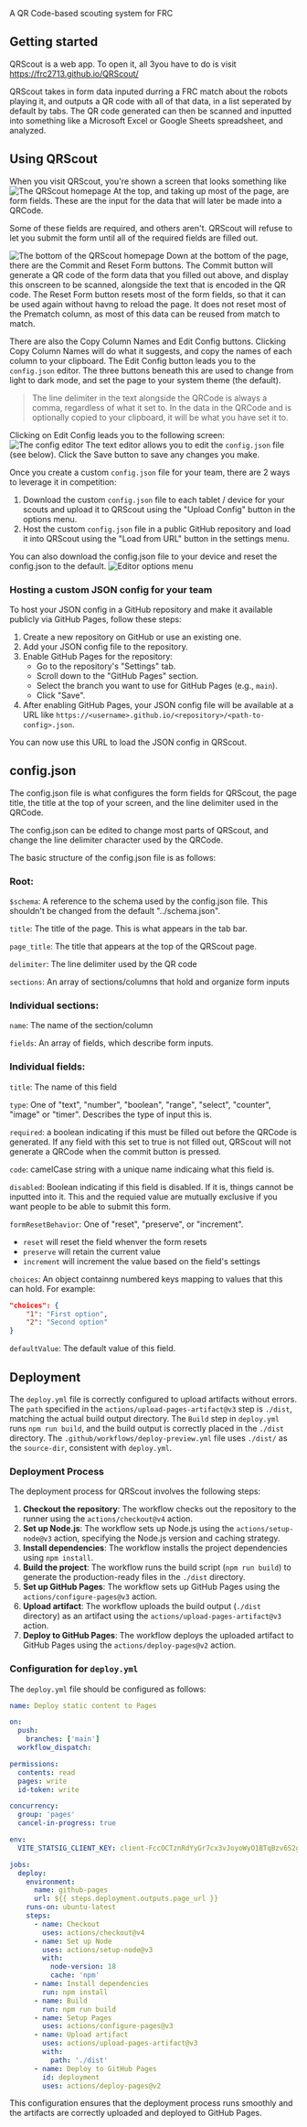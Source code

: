 A QR Code-based scouting system for FRC

## Getting started

QRScout is a web app. To open it, all 3you have to do is visit https://frc2713.github.io/QRScout/

QRScout takes in form data inputed durring a FRC match about the robots playing it, and outputs a QR code with all of that data, in a list seperated by default by tabs. The QR code generated can then be scanned and inputted into something like a Microsoft Excel or Google Sheets spreadsheet, and analyzed.

## Using QRScout

When you visit QRScout, you're shown a screen that looks something like
![The QRScout homepage](src/assets/images/main_screen.png)
At the top, and taking up most of the page, are form fields. These are the input for the data that will later be made into a QRCode.

Some of these fields are required, and others aren't. QRScout will refuse to let you submit the form until all of the required fields are filled out.

![The bottom of the QRScout homepage](src/assets/images/main_screen_bottom.png)
Down at the bottom of the page, there are the Commit and Reset Form buttons. The Commit button will generate a QR code of the form data that you filled out above, and display this onscreen to be scanned, alongside the text that is encoded in the QR code. The Reset Form button resets most of the form fields, so that it can be used again without havng to reload the page. It does not reset most of the Prematch column, as most of this data can be reused from match to match.

There are also the Copy Column Names and Edit Config buttons. Clicking Copy Column Names will do what it suggests, and copy the names of each column to your clipboard. The Edit Config button leads you to the `config.json` editor. The three buttons beneath this are used to change from light to dark mode, and set the page to your system theme (the default).

> The line delimiter in the text alongside the QRCode is always a comma, regardless of what it set to. In the data in the QRCode and is optionally copied to your clipboard, it will be what you have set it to.

Clicking on Edit Config leads you to the following screen:
![The config editor](src/assets/images/editor_screen.png)
The text editor allows you to edit the `config.json` file (see below). Click the Save button to save any changes you make.

Once you create a custom `config.json` file for your team, there are 2 ways to leverage it in competition:
1. Download the custom `config.json` file to each tablet / device for your scouts and upload it to QRScout using the "Upload Config" button in the options menu.
2. Host the custom `config.json` file in a public GitHub repository and load it into QRScout using the "Load from URL" button in the settings menu.

You can also download the config.json file to your device and reset the config.json to the default.
![Editor options menu](src/assets/images/editor_options.png)

### Hosting a custom JSON config for your team

To host your JSON config in a GitHub repository and make it available publicly via GitHub Pages, follow these steps:

1. Create a new repository on GitHub or use an existing one.
2. Add your JSON config file to the repository.
3. Enable GitHub Pages for the repository:
   - Go to the repository's "Settings" tab.
   - Scroll down to the "GitHub Pages" section.
   - Select the branch you want to use for GitHub Pages (e.g., `main`).
   - Click "Save".
4. After enabling GitHub Pages, your JSON config file will be available at a URL like `https://<username>.github.io/<repository>/<path-to-config>.json`.

You can now use this URL to load the JSON config in QRScout.

## config.json

The config.json file is what configures the form fields for QRScout, the page title, the title at the top of your screen, and the line delimiter used in the QRCode.

The config.json can be edited to change most parts of QRScout, and change the line delimiter character used by the QRCode.

The basic structure of the config.json file is as follows:

### Root:

`$schema`: A reference to the schema used by the config.json file. This shouldn't be changed from the default "../schema.json".

`title`: The title of the page. This is what appears in the tab bar.

`page_title`: The title that appears at the top of the QRScout page.

`delimiter`: The line delimiter used by the QR code

`sections`: An array of sections/columns that hold and organize form inputs

### Individual sections:

`name`: The name of the section/column

`fields`: An array of fields, which describe form inputs.

### Individual fields:

`title`: The name of this field

`type`: One of "text", "number", "boolean", "range", "select", "counter", "image" or "timer". Describes the type of input this is.

`required`: a boolean indicating if this must be filled out before the QRCode is generated. If any field with this set to true is not filled out, QRScout will not generate a QRCode when the commit button is pressed.

`code`: camelCase string with a unique name indicaing what this field is.

`disabled`: Boolean indicating if this field is disabled. If it is, things cannot be inputted into it. This and the requied value are mutually exclusive if you want people to be able to submit this form.

`formResetBehavior`: One of "reset", "preserve", or "increment".

- `reset` will reset the field whenver the form resets
- `preserve` will retain the current value
- `increment` will increment the value based on the field's settings

`choices`: An object containng numbered keys mapping to values that this can hold. For example:

```json
"choices": {
    "1": "First option",
    "2": "Second option"
}
```

`defaultValue`: The default value of this field.

## Deployment

The `deploy.yml` file is correctly configured to upload artifacts without errors. The `path` specified in the `actions/upload-pages-artifact@v3` step is `./dist`, matching the actual build output directory. The `Build` step in `deploy.yml` runs `npm run build`, and the build output is correctly placed in the `./dist` directory. The `.github/workflows/deploy-preview.yml` file uses `./dist/` as the `source-dir`, consistent with `deploy.yml`.

### Deployment Process

The deployment process for QRScout involves the following steps:

1. **Checkout the repository**: The workflow checks out the repository to the runner using the `actions/checkout@v4` action.
2. **Set up Node.js**: The workflow sets up Node.js using the `actions/setup-node@v3` action, specifying the Node.js version and caching strategy.
3. **Install dependencies**: The workflow installs the project dependencies using `npm install`.
4. **Build the project**: The workflow runs the build script (`npm run build`) to generate the production-ready files in the `./dist` directory.
5. **Set up GitHub Pages**: The workflow sets up GitHub Pages using the `actions/configure-pages@v3` action.
6. **Upload artifact**: The workflow uploads the build output (`./dist` directory) as an artifact using the `actions/upload-pages-artifact@v3` action.
7. **Deploy to GitHub Pages**: The workflow deploys the uploaded artifact to GitHub Pages using the `actions/deploy-pages@v2` action.

### Configuration for `deploy.yml`

The `deploy.yml` file should be configured as follows:

```yaml
name: Deploy static content to Pages

on:
  push:
    branches: ['main']
  workflow_dispatch:

permissions:
  contents: read
  pages: write
  id-token: write

concurrency:
  group: 'pages'
  cancel-in-progress: true

env:
  VITE_STATSIG_CLIENT_KEY: client-FccOCTznRdYyGr7cx3vJoyoWyO1BTqBzv6S2g1lYPvB

jobs:
  deploy:
    environment:
      name: github-pages
      url: ${{ steps.deployment.outputs.page_url }}
    runs-on: ubuntu-latest
    steps:
      - name: Checkout
        uses: actions/checkout@v4
      - name: Set up Node
        uses: actions/setup-node@v3
        with:
          node-version: 18
          cache: 'npm'
      - name: Install dependencies
        run: npm install
      - name: Build
        run: npm run build
      - name: Setup Pages
        uses: actions/configure-pages@v3
      - name: Upload artifact
        uses: actions/upload-pages-artifact@v3
        with:
          path: './dist'
      - name: Deploy to GitHub Pages
        id: deployment
        uses: actions/deploy-pages@v2
```

This configuration ensures that the deployment process runs smoothly and the artifacts are correctly uploaded and deployed to GitHub Pages.
